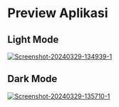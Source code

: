 # Preview Aplikasi
## Light Mode
<a href="https://ibb.co/wRd6cGG"><img src="https://i.ibb.co/xD25F99/Screenshot-20240329-134939-1.jpg" alt="Screenshot-20240329-134939-1" border="0"></a>
## Dark Mode
<a href="https://ibb.co/8X8p68G"><img src="https://i.ibb.co/t3Ct8Cn/Screenshot-20240329-135710-1.jpg" alt="Screenshot-20240329-135710-1" border="0"></a>
